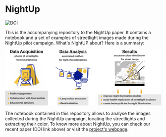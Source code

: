 # NightUp

[![DOI](https://zenodo.org/badge/DOI/soon.svg)](https://doi.org/10.1101/20)

This is the accompanying repository to the NightUp paper. It contains a notebook and a set of examples of streetlight images made during the NightUp pilot campaign. What's NightUP about? Here is a summary:


<p align="center">
<img src="night_up_scheme.png" width = 700  />
</p>


The notebook contained in this repository allows to analyse the images collected during the NightUp campaign, locating the streetlights and extracting their color. To know more about NightUp,  you can check our recent paper (DOI link above) or visit the [project's webpage](https://nightup.icfo.eu/desktop).
